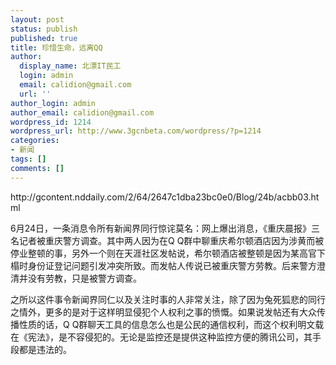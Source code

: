 ```yaml
---
layout: post
status: publish
published: true
title: 珍惜生命，远离QQ
author:
  display_name: 北漂IT民工
  login: admin
  email: calidion@gmail.com
  url: ''
author_login: admin
author_email: calidion@gmail.com
wordpress_id: 1214
wordpress_url: http://www.3gcnbeta.com/wordpress/?p=1214
categories:
- 新闻
tags: []
comments: []
---
```

<p>http://gcontent.nddaily.com/2/64/2647c1dba23bc0e0/Blog/24b/acbb03.html</p>
<p>6月24日，一条消息令所有新闻界同行惊诧莫名：网上爆出消息，《重庆晨报》三名记者被重庆警方调查。其中两人因为在Q&nbsp;Q群中聊重庆希尔顿酒店因为涉黄而被停业整顿的事，另外一个则在天涯社区发帖说，希尔顿酒店被整顿是因为某高官下榻时身份证登记问题引发冲突所致。而发帖人传说已被重庆警方劳教。后来警方澄清并没有劳教，只是被警方调查。</p>
<p>之所以这件事令新闻界同仁以及关注时事的人非常关注，除了因为兔死狐悲的同行之情外，更多的是对于这样明显侵犯个人权利之事的愤慨。如果说发帖还有大众传播性质的话，Q&nbsp;Q群聊天工具的信息怎么也是公民的通信权利，而这个权利明文载在《宪法》，是不容侵犯的。无论是监控还是提供这种监控方便的腾讯公司，其手段都是违法的。</p>
